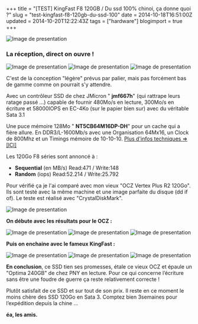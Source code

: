 +++
title = "[TEST] KingFast F8 120GB / Du ssd 100% chinoi, ça donne quoi ?"
slug = "test-kingfast-f8-120gb-du-ssd-100"
date = 2014-10-18T16:51:00Z
updated = 2014-10-20T12:22:43Z
tags = ["hardware"]
blogimport = true
+++

![Image de presentation](/images/kingfastssd.hu-wp-content-uploads-Kingfast_F8_sorozatu_25_SSD_meghajto-1024x682.jpg "Ayant besoin de commander un ssd, pour quoi ne pas tester un KingFast qui était à moins de ~48€ pour 120Go au moment de mon achat")

### La réception, direct on ouvre !

![Image de presentation](/images/1.bp.blogspot.com-GzZGt4tHxLs-VEI_sEAqaDI-AAAAAAAAAnQ-L5-I-kAf35E-s1600-17102014304.jpg "Kingfast F8")
![Image de presentation](/images/3.bp.blogspot.com-Wb9INTnO8eI-VEI_tq8GJjI-AAAAAAAAAnY-FUOYjms28LY-s1600-17102014305.jpg "")
![Image de presentation](/images/4.bp.blogspot.com-MbIi16EHmYg-VEI_tu5RmeI-AAAAAAAAAnc-oAz_z9XouTQ-s1600-17102014306.jpg "jmf667h, NT5CB64M16DP-DH et 2 puces 64Go")

C'est de la conception "légère" prévus par palier, mais pas forcément bas de gamme comme on pourrait s'y attendre.

Avec un contrôleur SSD de chez JMicron " **jmf667h**" (qui rattrape leurs ratage passé ...) capable de fournir 480Mo/s en lecture, 300Mo/s en écriture et 58000IOPS en EC-4Ko (sur le papier bien sur) avec du véritable Sata 3.1

Une puce mémoire 128Mo " **NT5CB64M16DP-DH**" pour un cache qui a fière allure. En DDR3/L-1600Mb/s avec une Organisation 64Mx16, un Clock de 800Mhz et un Timings mémoire de 10-10-10. [Plus d'infos techniques =>[ICI]](http://www.nanya.com/NanyaAdmin/GetFiles.ashx?ID=890)

Les 120Go F8 séries sont annoncé à :
- **Sequential** (en MB/s) Read:471 / Write:148
- **Random** (iops) Read:52.214 / Write:25.792

Pour vérifié ça je l'ai comparé avec mon vieux "OCZ Vertex Plus R2 120Go". Ils sont testé avec la même machine et une image parfaite du disque (dd if of). Le teste est réalisé avec "CrystalDiskMark".

![Image de presentation](/images/4.bp.blogspot.com-txbLOijE1fM-VEJXe6i-uhI-AAAAAAAAAnw-jNxzbh8-Kxw-s1600-2014-10-18%2B11_42_28-Greenshot_01.png "Les spec du pc de test")

**On débute avec les résultats pour le OCZ :**

![Image de presentation](/images/ocz4000.png "")
![Image de presentation](/images/ocz50.png "")
![Image de presentation](/images/4.bp.blogspot.com-H2veANEIWuw-VEJY0pylx-I-AAAAAAAAAn8-DtxJICz2JSI-s1600-ocz1000.png "")

**Puis on enchaine avec le fameux KingFast :**

![Image de presentation](/images/2014-10-18_14_15_18.png "")
![Image de presentation](/images/2014-10-18_14_31_55.png "")
![Image de presentation](/images/3.bp.blogspot.com-UkIEe6JQ9og-VEJgwG2aeEI-AAAAAAAAAog-JTtQNpCVP5E-s1600-2014-10-18%2B14_23_00-CrystalDiskMark%2B3.0.2%2Bx64.png "")

**En conclusion**, ce SSD tien ses promesses, étale ce vieux OCZ et épaule un "Optima 240GB" de chez PNY en lecture. Pour ce qui concerne l’écriture sans être une foudre de guerre ça reste relativement correcte !

Plutôt satisfait de ce SSD et sur tout de son prix. Il reste en ce moment le moins chère des SSD 120Go en Sata 3. Comptez bien 3semaines pour l’expédition depuis la chine ...

**éa, les amis.**
